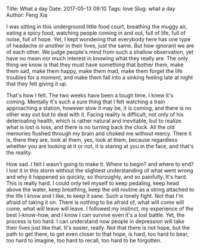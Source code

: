 Title: What a day
Date: 2017-05-13 09:10
Tags: love
Slug: what a day
Author: Feng Xia

I was sitting in this underground little food court, breathing the
muggy air, eating a spicy food, watching people coming in and out,
full of life, full of noise, full of hope. Yet, I kept wondering that
everybody here has one type of headache or another in their lives,
just the same. But how ignorant we are of each other. We judge
people's mind from such a shallow observation, yet have no mean nor
much interest in knowing what they really are. The only thing we know
is that they must have something that bother them, make them sad, make
them happy, make them mad, make them forget the life troubles for a
moment, and make them fall into a sinking feeling late at night that
they felt giving it up.

That's how I felt. The two weeks have been a tough time. I knew it's
coming. Mentally it's such a sure thing that I felt watching a train
approaching a station, however slow it may be, it is coming, and there
is no other way out but to deal with it. Facing reality is difficult,
not only of his deterioating health, which is rather natural and
inevitable, but to realize what is lost is loss, and there is no
turning back the clock. All the old memories flushed through my brain
and choked me without mercy. There it is, there they are, look at
them, yes, look at them, because regardless whether you are looking at
it or not, it is staring at you in the face, and that's the reality.

How sad. I felt I wasn't going to make it. Where to begin? and where
to end? I lost it in this storm without the slightest understanding of
what went wrong and why it happened so quickly, so thoroughly, and so
painfully. It's hard. This is really hard. I could only tell myself to
keep pedaling, keep head above the water, keep breathing, keep the old
routine as a string attached to the life I know and I like, to keep it
sane. Such a lonely fight. Not that I'm afraid of taking it on. There
is nothing to be afraid of, what will come will come, what will leave
will leave. I followed my instinct, my experience of the best
I-know-how, and I know I can survive even it's a lost battle. Yet, the
process is too hard. I can understand now people in depression will
take their lives just like that. It's easier, really. Not that there
is not hope, but the path to get there, to get even closer to that
hope, is hard, too hard to bear, too hard to imagine, too hard to
recall, too hard to be forgotten.
